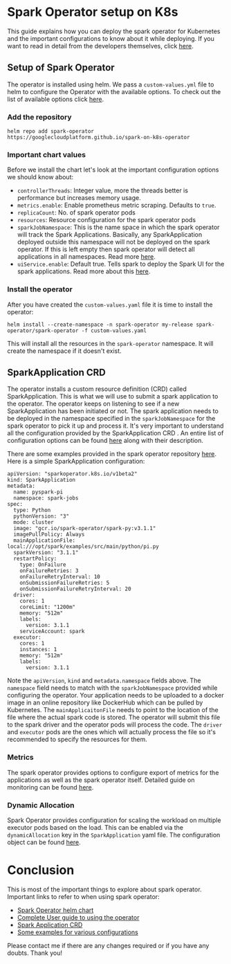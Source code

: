 # Spark Operator setup on K8s
This guide explains how you can deploy the spark operator for Kubernetes and the important configurations to know about it while deploying. If you want to read in detail from the developers themselves, click [here](https://github.com/GoogleCloudPlatform/spark-on-k8s-operator).
## Setup of Spark Operator
The operator is installed using helm. We pass a `custom-values.yml` file to helm to configure the Operator with the available options. To check out the list of available options  click [here](https://github.com/GoogleCloudPlatform/spark-on-k8s-operator/tree/master/charts/spark-operator-chart#values).

### Add the repository
```
helm repo add spark-operator https://googlecloudplatform.github.io/spark-on-k8s-operator
```
### Important chart values

Before we install the chart let's look at the important configuration options we should know about:
- `controllerThreads`: Integer value, more the threads better is performance but increases memory usage.
- `metrics.enable`: Enable prometheus metric scraping. Defaults to 	`true`.
- `replicaCount`: No. of spark operator pods
- `resources`: Resource configuration for the spark operator pods
-  `sparkJobNamespace`: This is the name space in which the spark operator will track the Spark Applications. Basically, any SparkApplication deployed outside this namespace will not be deployed on the spark operator. If this is left empty then spark operator will detect all applications in all namespaces. Read more [here](https://googlecloudplatform.github.io/spark-on-k8s-operator/docs/quick-start-guide.html#about-the-spark-job-namespace).
- `uiService.enable`: Default true. Tells spark to deploy the Spark UI for the spark applications. Read more about this [here](https://googlecloudplatform.github.io/spark-on-k8s-operator/docs/quick-start-guide.html#driver-ui-access-and-ingress).
### Install the operator
After you have created the `custom-values.yaml` file it is time to install the operator:
```
helm install --create-namespace -n spark-operator my-release spark-operator/spark-operator -f custom-values.yaml
```
This will install all the resources in the `spark-operator` namespace. It will create the namespace if it doesn't exist.
## SparkApplication CRD
The operator installs a custom resource definition (CRD) called SparkApplication. This is what we will use to submit a spark application to the operator. The operator keeps on listening to see if a new SparkApplication has been initiated or not. The spark application needs to be deployed in the namespace specified in the `sparkJobNamespace` for the spark operator to pick it up and process it.
It's very important to understand all the configuration provided by the SparkApplication CRD . An entire list of configuration options can be found [here](https://github.com/GoogleCloudPlatform/spark-on-k8s-operator/blob/master/docs/api-docs.md#sparkoperator.k8s.io/v1beta2.SparkApplication) along with their description.

There are some examples provided in the spark operator repository [here](https://github.com/GoogleCloudPlatform/spark-on-k8s-operator/tree/master/examples). Here is a simple SparkApplication configuration:
```
apiVersion: "sparkoperator.k8s.io/v1beta2"
kind: SparkApplication
metadata:
  name: pyspark-pi
  namespace: spark-jobs
spec:
  type: Python
  pythonVersion: "3"
  mode: cluster
  image: "gcr.io/spark-operator/spark-py:v3.1.1"
  imagePullPolicy: Always
  mainApplicationFile: local:///opt/spark/examples/src/main/python/pi.py
  sparkVersion: "3.1.1"
  restartPolicy:
    type: OnFailure
    onFailureRetries: 3
    onFailureRetryInterval: 10
    onSubmissionFailureRetries: 5
    onSubmissionFailureRetryInterval: 20
  driver:
    cores: 1
    coreLimit: "1200m"
    memory: "512m"
    labels:
      version: 3.1.1
    serviceAccount: spark
  executor:
    cores: 1
    instances: 1
    memory: "512m"
    labels:
      version: 3.1.1
```
Note the `apiVersion`, `kind` and `metadata.namespace` fields above. The `namespace` field needs to match with the `sparkJobNamespace` provided while configuring the operator. Your application needs to be uploaded to a docker image in an online repository like DockerHub which can be pulled by Kubernetes. The `mainApplicaitonFile` needs to point to the location of the file where the actual spark code is stored. The operator will submit this file to the spark driver and the operator pods will process the code. The `driver` and `executor` pods are the ones which will actually process the file so it's recommended to specify the resources for them. 
### Metrics
The spark operator provides options to configure export of metrics for the applications as well as the spark operator itself. Detailed guide on monitoring can be found [here](https://github.com/GoogleCloudPlatform/spark-on-k8s-operator/blob/master/docs/user-guide.md#monitoring).
### Dynamic Allocation
Spark Operator provides configuration for scaling the workload on multiple executor pods based on the load. This can be enabled via the `dynamicAllocation` key in the `SparkApplication` yaml file. The configuration object can be found [here](https://github.com/GoogleCloudPlatform/spark-on-k8s-operator/blob/master/docs/api-docs.md#dynamicallocation).

# Conclusion
This is most of the important things to explore about spark operator. Important links to refer to when using spark operator:
- [Spark Operator helm chart](https://github.com/GoogleCloudPlatform/spark-on-k8s-operator/tree/master/charts/spark-operator-chart#spark-operator)
- [Complete User guide to using the operator](https://github.com/GoogleCloudPlatform/spark-on-k8s-operator/blob/master/docs/user-guide.md#user-guide)
- [Spark Application CRD](https://github.com/GoogleCloudPlatform/spark-on-k8s-operator/blob/master/docs/api-docs.md#sparkoperator.k8s.io/v1beta2.SparkApplication)
- [Some examples for various configurations](https://github.com/GoogleCloudPlatform/spark-on-k8s-operator/tree/master/examples)

Please contact me if there are any changes required or if you have any doubts. Thank you!
